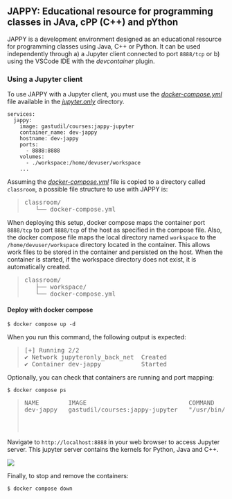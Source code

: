 ## JAPPY: Educational resource for programming classes in **JA**va, c**PP** (C++) and p**Y**thon

JAPPY is a development environment designed as an educational resource for programming classes using Java, C++ or Python. It can be used independently through a) a Jupyter client connected to port `8888/tcp` or b) using the VSCode IDE with the *devcontainer* plugin.

### Using a Jupyter client

To use JAPPY with a Jupyter client, you must use the [_docker-compose.yml_](jupyter.only/docker-compose.yml) file available in the [_jupyter.only_](jupyter.only/) directory.

```
services:
  jappy:
    image: gastudil/courses:jappy-jupyter
    container_name: dev-jappy
    hostname: dev-jappy
    ports:
      - 8888:8888
    volumes:
      - ./workspace:/home/devuser/workspace
    ...
```

Assuming the [_docker-compose.yml_](jupyter.only/docker-compose.yml)  file is copied to a directory called `classroom`, a possible file structure to use with JAPPY is:

><pre>
>classroom/
>    └── docker-compose.yml
></pre>

When deploying this setup, docker compose maps the container port `8888/tcp` to port `8888/tcp` of the host as specified in the compose file. Also, the docker compose file maps the local directory named `workspace` to the `/home/devuser/workspace` directory located in the container. This allows work files to be stored in the container and persisted on the host. When the container is started, if the workspace directory does not exist, it is automatically created.

><pre>
>classroom/
>    ├── workspace/
>    └── docker-compose.yml
></pre>

#### Deploy with docker compose

```
$ docker compose up -d
```

When you run this command, the following output is expected:

><pre>
>[+] Running 2/2
> ✔ Network jupyteronly_back_net  Created                                                                                               0.0s 
> ✔ Container dev-jappy           Started  
></pre>

Optionally, you can check that containers are running and port mapping:

```
$ docker compose ps
```
><pre>
>NAME        IMAGE                            COMMAND                  SERVICE   CREATED          STATUS          PORTS
>dev-jappy   gastudil/courses:jappy-jupyter   "/usr/bin/supervisor…"   jappy     42 seconds ago   Up 41 seconds   80/tcp, 0.0.0.0:8888->8888/tcp
><pre>

Navigate to `http://localhost:8888` in your web browser to access Jupyter server. This jupyter server contains the kernels for Python, Java and C++.

![](img/jupyter-window.jpg)

Finally, to stop and remove the containers:

```
$ docker compose down
```

